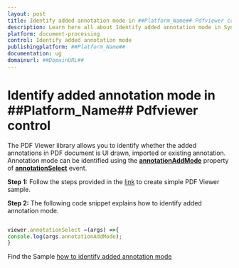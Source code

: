 ```yaml
---
layout: post
title: Identify added annotation mode in ##Platform_Name## Pdfviewer control | Syncfusion
description: Learn here all about Identify added annotation mode in Syncfusion ##Platform_Name## Pdfviewer control of Syncfusion Essential JS 2 and more.
platform: document-processing
control: Identify added annotation mode
publishingplatform: ##Platform_Name##
documentation: ug
domainurl: ##DomainURL##
---
```


# Identify added annotation mode in ##Platform_Name## Pdfviewer control

The PDF Viewer library allows you to identify whether the added annotations in PDF document is UI drawn, imported or existing annotation. Annotation mode can be identified using the [**annotationAddMode**](https://helpej2.syncfusion.com/documentation/api/pdfviewer/#annotationadd) property of [**annotationSelect**](https://helpej2.syncfusion.com/documentation/api/pdfviewer/#annotationselect) event.

**Step 1:** Follow the steps provided in the [link](https://help.syncfusion.com/document-processing/pdf/pdf-viewer/javascript-es6/getting-started/) to create simple PDF Viewer sample.

**Step 2:** The following code snippet explains how to identify added annotation mode.

```ts

viewer.annotationSelect =(args) =>{
console.log(args.annotationAddMode);
}

```

Find the Sample [how to identify added annotation mode](https://stackblitz.com/edit/nldhsr?devtoolsheight=33&file=index.ts)

